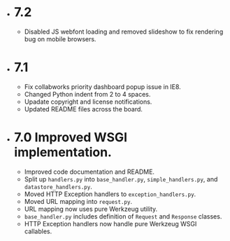 * # 7.2

  * Disabled JS webfont loading and removed slideshow to fix rendering bug
    on mobile browsers.

* # 7.1

  * Fix collabworks priority dashboard popup issue in IE8.
  * Changed Python indent from 2 to 4 spaces.
  * Upadate copyright and license notifications.
  * Updated README files across the board.

* # 7.0 Improved WSGI implementation.

  * Improved code documentation and README.
  * Split up `handlers.py` into `base_handler.py`, `simple_handlers.py`, and
    `datastore_handlers.py`.
  * Moved HTTP Exception handlers to `exception_handlers.py`.
  * Moved URL mapping into `request.py`.
  * URL mapping now uses pure Werkzeug utility.
  * `base_handler.py` includes definition of `Request` and `Response` classes.
  * HTTP Exception handlers now handle pure Werkzeug WSGI callables.



